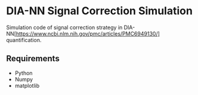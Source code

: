 # DIA-NN Signal Correction Simulation

Simulation code of signal correction strategy in DIA-NN[https://www.ncbi.nlm.nih.gov/pmc/articles/PMC6949130/] quantification.

## Requirements

- Python
- Numpy
- matplotlib
